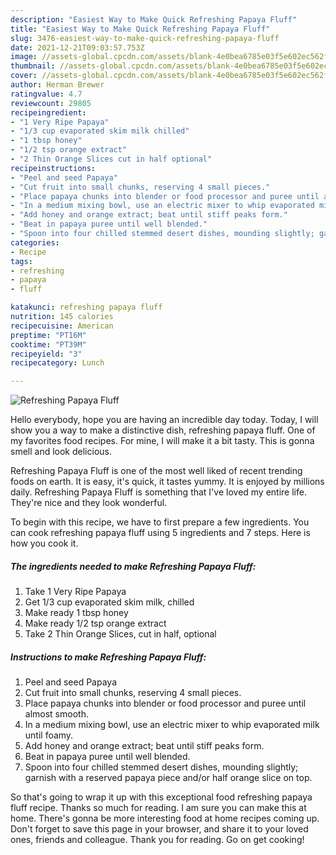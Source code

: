 ```yaml
---
description: "Easiest Way to Make Quick Refreshing Papaya Fluff"
title: "Easiest Way to Make Quick Refreshing Papaya Fluff"
slug: 3476-easiest-way-to-make-quick-refreshing-papaya-fluff
date: 2021-12-21T09:03:57.753Z
image: //assets-global.cpcdn.com/assets/blank-4e0bea6785e03f5e602ec562f230caae08da540cada707380b4fe1bbebba43da.png
thumbnail: //assets-global.cpcdn.com/assets/blank-4e0bea6785e03f5e602ec562f230caae08da540cada707380b4fe1bbebba43da.png
cover: //assets-global.cpcdn.com/assets/blank-4e0bea6785e03f5e602ec562f230caae08da540cada707380b4fe1bbebba43da.png
author: Herman Brewer
ratingvalue: 4.7
reviewcount: 29805
recipeingredient:
- "1 Very Ripe Papaya"
- "1/3 cup evaporated skim milk chilled"
- "1 tbsp honey"
- "1/2 tsp orange extract"
- "2 Thin Orange Slices cut in half optional"
recipeinstructions:
- "Peel and seed Papaya"
- "Cut fruit into small chunks, reserving 4 small pieces."
- "Place papaya chunks into blender or food processor and puree until almost smooth."
- "In a medium mixing bowl, use an electric mixer to whip evaporated milk until foamy."
- "Add honey and orange extract; beat until stiff peaks form."
- "Beat in papaya puree until well blended."
- "Spoon into four chilled stemmed desert dishes, mounding slightly; garnish with a reserved papaya piece and/or half orange slice on top."
categories:
- Recipe
tags:
- refreshing
- papaya
- fluff

katakunci: refreshing papaya fluff 
nutrition: 145 calories
recipecuisine: American
preptime: "PT16M"
cooktime: "PT39M"
recipeyield: "3"
recipecategory: Lunch

---
```



![Refreshing Papaya Fluff](//assets-global.cpcdn.com/assets/blank-4e0bea6785e03f5e602ec562f230caae08da540cada707380b4fe1bbebba43da.png)

Hello everybody, hope you are having an incredible day today. Today, I will show you a way to make a distinctive dish, refreshing papaya fluff. One of my favorites food recipes. For mine, I will make it a bit tasty. This is gonna smell and look delicious.



Refreshing Papaya Fluff is one of the most well liked of recent trending foods on earth. It is easy, it's quick, it tastes yummy. It is enjoyed by millions daily. Refreshing Papaya Fluff is something that I've loved my entire life. They're nice and they look wonderful.


To begin with this recipe, we have to first prepare a few ingredients. You can cook refreshing papaya fluff using 5 ingredients and 7 steps. Here is how you cook it.

<!--inarticleads1-->

##### The ingredients needed to make Refreshing Papaya Fluff:

1. Take 1 Very Ripe Papaya
1. Get 1/3 cup evaporated skim milk, chilled
1. Make ready 1 tbsp honey
1. Make ready 1/2 tsp orange extract
1. Take 2 Thin Orange Slices, cut in half, optional




<!--inarticleads2-->

##### Instructions to make Refreshing Papaya Fluff:

1. Peel and seed Papaya
1. Cut fruit into small chunks, reserving 4 small pieces.
1. Place papaya chunks into blender or food processor and puree until almost smooth.
1. In a medium mixing bowl, use an electric mixer to whip evaporated milk until foamy.
1. Add honey and orange extract; beat until stiff peaks form.
1. Beat in papaya puree until well blended.
1. Spoon into four chilled stemmed desert dishes, mounding slightly; garnish with a reserved papaya piece and/or half orange slice on top.




So that's going to wrap it up with this exceptional food refreshing papaya fluff recipe. Thanks so much for reading. I am sure you can make this at home. There's gonna be more interesting food at home recipes coming up. Don't forget to save this page in your browser, and share it to your loved ones, friends and colleague. Thank you for reading. Go on get cooking!
